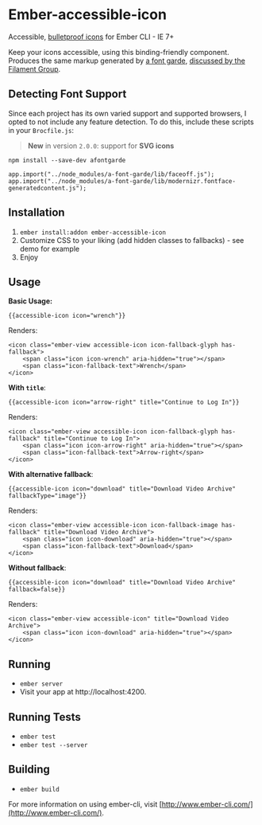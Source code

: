 # Ember-accessible-icon

Accessible, [bulletproof icons](http://www.filamentgroup.com/lab/bulletproof_icon_fonts.html) for Ember CLI - IE 7+

Keep your icons accessible, using this binding-friendly component.  Produces the same markup generated by [a font garde](https://github.com/filamentgroup/a-font-garde), [discussed by the Filament Group](http://www.filamentgroup.com/lab/bulletproof_icon_fonts.html).

## Detecting Font Support

Since each project has its own varied support and supported browsers, I opted to not include any feature detection.  To do this, include these scripts in your ``Brocfile.js``:

> **New** in version ``2.0.0``: support for **SVG icons**

```
npm install --save-dev afontgarde
```

```
app.import("../node_modules/a-font-garde/lib/faceoff.js");
app.import("../node_modules/a-font-garde/lib/modernizr.fontface-generatedcontent.js");
```

## Installation

1. `ember install:addon ember-accessible-icon`
2. Customize CSS to your liking (add hidden classes to fallbacks) - see demo for example
3. Enjoy

## Usage

**Basic Usage:**

```
{{accessible-icon icon="wrench"}}
```

Renders:

```
<icon class="ember-view accessible-icon icon-fallback-glyph has-fallback">
	<span class="icon icon-wrench" aria-hidden="true"></span>
	<span class="icon-fallback-text">Wrench</span>
</icon>
```

**With ``title``**:

```
{{accessible-icon icon="arrow-right" title="Continue to Log In"}}
```

Renders:

```
<icon class="ember-view accessible-icon icon-fallback-glyph has-fallback" title="Continue to Log In">
	<span class="icon icon-arrow-right" aria-hidden="true"></span>
	<span class="icon-fallback-text">Arrow-right</span>
</icon>
```

**With alternative fallback**:

```
{{accessible-icon icon="download" title="Download Video Archive" fallbackType="image"}}
```

Renders:

```
<icon class="ember-view accessible-icon icon-fallback-image has-fallback" title="Download Video Archive">
	<span class="icon icon-download" aria-hidden="true"></span>
	<span class="icon-fallback-text">Download</span>
</icon>
```

**Without fallback**:

```
{{accessible-icon icon="download" title="Download Video Archive" fallback=false}}
```

Renders:

```
<icon class="ember-view accessible-icon" title="Download Video Archive">
	<span class="icon icon-download" aria-hidden="true"></span>
</icon>
```

## Running

* `ember server`
* Visit your app at http://localhost:4200.

## Running Tests

* `ember test`
* `ember test --server`

## Building

* `ember build`

For more information on using ember-cli, visit [http://www.ember-cli.com/](http://www.ember-cli.com/).
